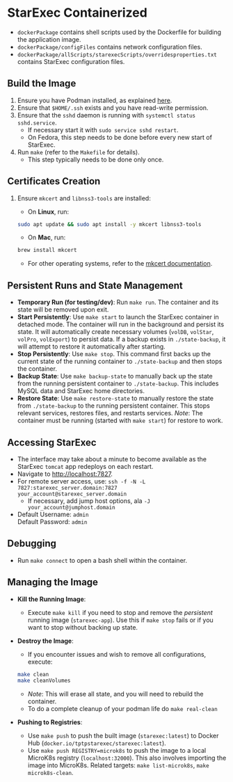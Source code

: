 # StarExec Containerized

- `dockerPackage` contains shell scripts used by the Dockerfile for building the application image.
- `dockerPackage/configFiles` contains network configuration files.
- `dockerPackage/allScripts/starexecScripts/overridesproperties.txt` contains StarExec configuration files.

## Build the Image

1. Ensure you have Podman installed, as explained [here](../README.md).
2. Ensure that `$HOME/.ssh` exists and you have read-write permission.
3. Ensure that the `sshd` daemon is running with `systemctl status sshd.service`.
    - If necessary start it with `sudo service sshd restart`.
    - On Fedora, this step needs to be done before every new start of StarExec.
4. Run `make` (refer to the `Makefile` for details).
    - This step typically needs to be done only once.

## Certificates Creation

1. Ensure `mkcert` and `libnss3-tools` are installed:

    - On **Linux**, run:

    ```bash
    sudo apt update && sudo apt install -y mkcert libnss3-tools
    ```

    - On **Mac**, run:

    ```bash
    brew install mkcert
    ```

    - For other operating systems, refer to the [mkcert documentation](https://github.com/FiloSottile/mkcert).

## Persistent Runs and State Management

- **Temporary Run (for testing/dev)**: Run `make run`. The container and its state will be removed upon exit.
- **Start Persistently**: Use `make start` to launch the StarExec container in detached mode. The container will run in the background and persist its state. It will automatically create necessary volumes (`volDB`, `volStar`, `volPro`, `volExport`) to persist data. If a backup exists in `./state-backup`, it will attempt to restore it automatically after starting.
- **Stop Persistently**: Use `make stop`. This command first backs up the current state of the running container to `./state-backup` and then stops the container.
- **Backup State**: Use `make backup-state` to manually back up the state from the running persistent container to `./state-backup`. This includes MySQL data and StarExec home directories.
- **Restore State**: Use `make restore-state` to manually restore the state from `./state-backup` to the running persistent container. This stops relevant services, restores files, and restarts services. *Note*: The container must be running (started with `make start`) for restore to work.

## Accessing StarExec

- The interface may take about a minute to become available as the StarExec `tomcat` app redeploys on each restart.
- Navigate to [http://localhost:7827](http://localhost:7827).
- For remote server access, use:
  `ssh -f -N -L 7827:starexec_server.domain:7827 your_account@starexec_server.domain`
  - If necessary, add jump host options, ala `-J your_account@jumphost.domain`
- Default Username: `admin`  
  Default Password: `admin`

## Debugging

- Run `make connect` to open a bash shell within the container.

## Managing the Image

- **Kill the Running Image**:
  - Execute `make kill` if you need to stop and remove the *persistent* running image (`starexec-app`). Use this if `make stop` fails or if you want to stop without backing up state.
- **Destroy the Image**:
  - If you encounter issues and wish to remove all configurations, execute:

   ```bash
   make clean
   make cleanVolumes
   ```
  - *Note*: This will erase all state, and you will need to rebuild the container.
  - To do a complete cleanup of your podman life do `make real-clean`
- **Pushing to Registries**:
  - Use `make push` to push the built image (`starexec:latest`) to Docker Hub (`docker.io/tptpstarexec/starexec:latest`).
  - Use `make push REGISTRY=microk8s` to push the image to a local MicroK8s registry (`localhost:32000`). This also involves importing the image into MicroK8s. Related targets: `make list-microk8s`, `make microk8s-clean`.
